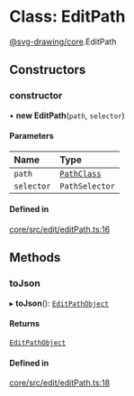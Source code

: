 # Class: EditPath

[@svg-drawing/core](../../modules/svg_drawing_core.md).EditPath

## Constructors

### constructor

• **new EditPath**(`path`, `selector`)

#### Parameters

| Name | Type |
| :------ | :------ |
| `path` | [`PathClass`](../../interfaces/svg_drawing_core/PathClass.md) |
| `selector` | `PathSelector` |

#### Defined in

[core/src/edit/editPath.ts:16](https://github.com/kmkzt/svg-drawing/blob/6e54c2f/packages/core/src/edit/editPath.ts#L16)

## Methods

### toJson

▸ **toJson**(): [`EditPathObject`](../../modules/svg_drawing_core.md#editpathobject)

#### Returns

[`EditPathObject`](../../modules/svg_drawing_core.md#editpathobject)

#### Defined in

[core/src/edit/editPath.ts:18](https://github.com/kmkzt/svg-drawing/blob/6e54c2f/packages/core/src/edit/editPath.ts#L18)
